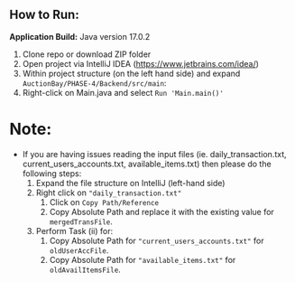 ## How to Run:
**Application Build:** Java version 17.0.2

1) Clone repo or download ZIP folder
2) Open project via IntelliJ IDEA (https://www.jetbrains.com/idea/)
3) Within project structure (on the left hand side) and expand `AuctionBay/PHASE-4/Backend/src/main`:
4) Right-click on Main.java and select `Run 'Main.main()'`

# Note:
* If you are having issues reading the input files (ie. daily_transaction.txt, current_users_accounts.txt, available_items.txt) then please do the following steps:
  1) Expand the file structure on IntelliJ (left-hand side)
  2) Right click on `"daily_transaction.txt"` 
     1) Click on `Copy Path/Reference`
     2) Copy Absolute Path and replace it with the existing value for `mergedTransFile`.
  3) Perform Task (ii) for:
     1) Copy Absolute Path for `"current_users_accounts.txt"` for `oldUserAccFile`. 
     2) Copy Absolute Path for `"available_items.txt"` for `oldAvailItemsFile`.
